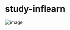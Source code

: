 # study-inflearn

![image](https://user-images.githubusercontent.com/78454625/177493877-2b2f2047-cbc8-4ab7-9867-1c5bdd704f47.png)
 
